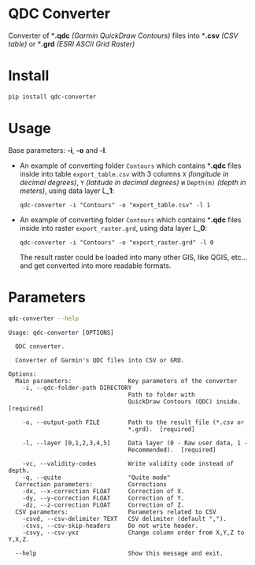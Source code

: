 # QDC Converter

Converter of ***.qdc** *(Garmin QuickDraw Contours)* files into ***.csv** *(CSV table)* or ***.grd** *(ESRI ASCII Grid Raster)*

# Install
```bash
pip install qdc-converter
```

# Usage
Base parameters: **-i**, **-o** and **-l**.

* An example of converting folder ```Contours``` which contains ***.qdc** files inside into table ```export_table.csv``` with 3 columns ```X``` *(longitude in decimal degrees)*, ```Y``` *(latitude in decimal degrees)* и  ```Depth(m)``` *(depth in meters)*, using data layer L_**1**:
  ```
  qdc-converter -i "Contours" -o "export_table.csv" -l 1
  ```

* An example of converting folder ```Contours``` which contains ***.qdc** files inside into raster ```export_raster.grd```, using data layer L_**0**:
  ```
  qdc-converter -i "Contours" -o "export_raster.grd" -l 0
  ```
  The result raster could be loaded into many other GIS, like QGIS, etc... and get converted into more readable formats.


# Parameters
```bash
qdc-converter --help
```
```
Usage: qdc-converter [OPTIONS]

  QDC converter.

  Converter of Garmin's QDC files into CSV or GRD.

Options:
  Main parameters:                Key parameters of the converter
    -i, --qdc-folder-path DIRECTORY
                                  Path to folder with
                                  QuickDraw Contours (QDC) inside.  [required]

    -o, --output-path FILE        Path to the result file (*.csv or
                                  *.grd).  [required]

    -l, --layer [0,1,2,3,4,5]     Data layer (0 - Raw user data, 1 -
                                  Recommended).  [required]

    -vc, --validity-codes         Write validity code instead of depth.
    -q, --quite                   "Quite mode"
  Correction parameters:          Corrections
    -dx, --x-correction FLOAT     Correction of X.
    -dy, --y-correction FLOAT     Correction of Y.
    -dz, --z-correction FLOAT     Correction of Z.
  CSV parameters:                 Parameters related to CSV
    -csvd, --csv-delimiter TEXT   CSV delimiter (default ",").
    -csvs, --csv-skip-headers     Do not write header.
    -csvy, --csv-yxz              Change column order from X,Y,Z to Y,X,Z.

  --help                          Show this message and exit.

```
